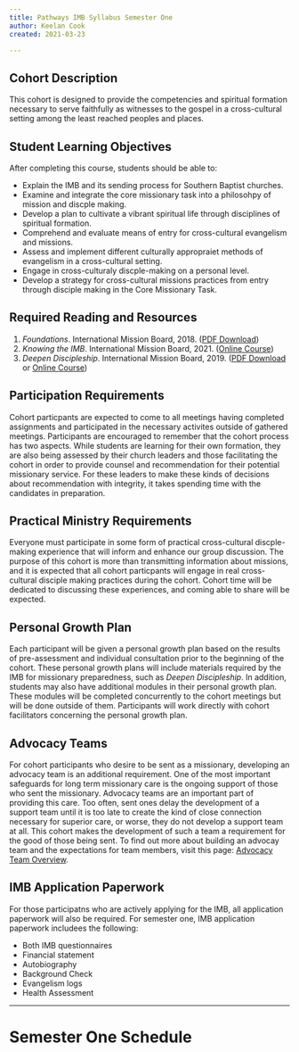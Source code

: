 ```yaml
---
title: Pathways IMB Syllabus Semester One
author: Keelan Cook
created: 2021-03-23

---
```


## Cohort Description
This cohort is designed to provide the competencies and spiritual formation necessary to serve faithfully as witnesses to the gospel in a cross-cultural setting among the least reached peoples and places.

## Student Learning Objectives
After completing this course, students should be able to:
* Explain the IMB and its sending process for Southern Baptist churches.
* Examine and integrate the core missionary task into a philosohpy of mission and discple making.
* Develop a plan to cultivate a vibrant spiritual life through disciplines of spiritual formation.
* Comprehend and evaluate means of entry for cross-cultural evangelism and missions.
* Assess and implement different culturally appropraiet methods of evangelism in a cross-cultural setting.
* Engage in cross-culturaly discple-making on a personal level.
* Develop a strategy for cross-cultural missions practices from entry through disciple making in the Core Missionary Task.

## Required Reading and Resources
1. *Foundations*. International Mission Board, 2018. ([PDF Download](https://www.imb.org/wp-content/uploads/2020/03/Foundations-English-v2.pdf))
2. *Knowing the IMB*. International Mission Board, 2021. ([Online Course](https://imb.pathwright.com/library/knowing-imb/199579/about/))
3. *Deepen Discipleship*. International Mission Board, 2019. ([PDF Download](https://www.imb.org/wp-content/uploads/2019/10/Deepen-Discipleship-v2.pdf) or [Online Course](https://imb.pathwright.com/library/deepen-discipleship-055f43a0/102497/about/))

## Participation Requirements
Cohort particpants are expected to come to all meetings having completed assignments and participated in the necessary activites outside of gathered meetings. Participants are encouraged to remember that the cohort process has two aspects. While students are learning for their own formation, they are also being assessed by their church leaders and those facilitating the cohort in order to provide counsel and recommendation for their potential missionary service. For these leaders to make these kinds of decisions about recommendation with integrity, it takes spending time with the candidates in preparation.

## Practical Ministry Requirements
Everyone must participate in some form of practical cross-cultural discple-making experience that will inform and enhance our group discussion. The purpose of this cohort is more than transmitting information about missions, and it is expected that all cohort particpants will engage in real cross-cultural disciple making practices during the cohort. Cohort time will be dedicated to discussing these experiences, and coming able to share will be expected.

## Personal Growth Plan
Each participant will be given a personal growth plan based on the results of pre-assessment and individual consultation prior to the beginning of the cohort. These personal growth plans will include materials required by the IMB for missionary preparedness, such as *Deepen Discipleship*. In addition, students may also have additional modules in their personal growth plan. These modules will be completed concurrently to the cohort meetings but will be done outside of them. Participants will work directly with cohort facilitators concerning the personal growth plan.

## Advocacy Teams
For cohort participants who desire to be sent as a missionary, developing an advocacy team is an additional requirement. One of the most important safeguards for long term missionary care is the ongoing support of those who sent the missionary. Advocacy teams are an important part of providing this care. Too often, sent ones delay the development of a support team until it is too late to create the kind of close connection necessary for superior care, or worse, they do not develop a support team at all. This cohort makes the development of such a team a requirement for the good of those being sent. To find out more about building an advocay team and the expectations for team members, visit this page: [Advocacy Team Overview](https://pathways.ml/docs/advocacy-team-overview/).

## IMB Application Paperwork
For those participatns who are actively applying for the IMB, all application paperwork will also be required. For semester one, IMB application paperwork includees the following:
* Both IMB questionnaires
* Financial statement
* Autobiography
* Background Check
* Evangelism logs
* Health Assessment

---
# Semester One Schedule
